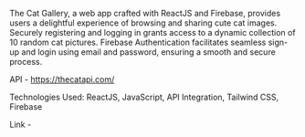 The Cat Gallery, a web app crafted with ReactJS and Firebase, provides users a delightful experience of browsing and sharing cute cat images. Securely registering and logging in grants access to a dynamic collection of 10 random cat pictures. Firebase Authentication facilitates seamless sign-up and login using email and password, ensuring a smooth and secure process.

API - https://thecatapi.com/

Technologies Used: ReactJS, JavaScript, API Integration, Tailwind CSS, Firebase

Link -
